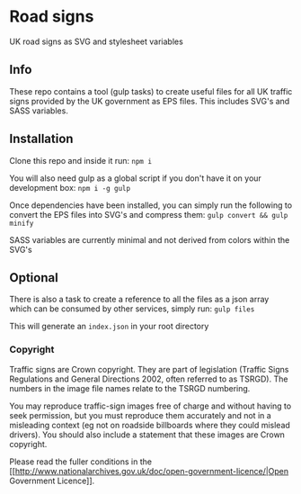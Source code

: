# Road signs
UK road signs as SVG and stylesheet variables

## Info
These repo contains a tool (gulp tasks) to create useful files for all UK traffic signs provided by the UK government as EPS files. This includes SVG's and SASS variables.

## Installation
Clone this repo and inside it run:
    `npm i`

You will also need gulp as a global script if you don't have it on your development box:
    `npm i -g gulp`

Once dependencies have been installed, you can simply run the following to convert the EPS files into SVG's and compress them:
    `gulp convert && gulp minify`

SASS variables are currently minimal and not derived from colors within the SVG's

## Optional
There is also a task to create a reference to all the files as a json array which can be consumed by other services, simply run:
    `gulp files`

This will generate an `index.json` in your root directory

### Copyright
Traffic signs are Crown copyright. They are part of legislation (Traffic Signs Regulations and General Directions 2002, often referred to as TSRGD). The numbers in the image file names relate to the TSRGD numbering.

You may reproduce traffic-sign images free of charge and without having to seek permission, but you must reproduce them accurately and not in a misleading context (eg not on roadside billboards where they could mislead drivers). You should also include a statement that these images are Crown copyright.

Please read the fuller conditions in the [[http://www.nationalarchives.gov.uk/doc/open-government-licence/|Open Government Licence]].
